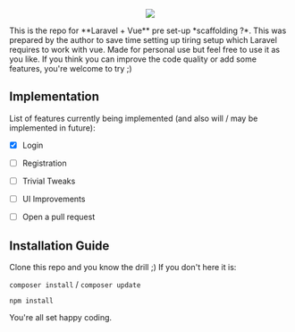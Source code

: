 <p align="center"><img src="https://laravel.com/assets/img/components/logo-laravel.svg"></p>

<p align="left">
This is the repo for **Laravel + Vue** pre set-up *scaffolding ?*. This was prepared by the author to save time setting up tiring setup which Laravel requires to work with vue. Made for personal use but feel free to use it as you like. If you think you can improve the code quality or add some features, you're welcome to try ;)
</p>

## Implementation

List of features currently being implemented (and also will / may be implemented in future):

- [x] Login
- [ ] Registration
- [ ] Trivial Tweaks
- [ ] UI Improvements

- [ ] Open a pull request

## Installation Guide

Clone this repo and you know the drill ;)
If you don't here it is:

`composer install` / `composer update`

`npm install`

You're all set happy coding.